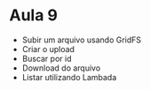 # Aula 9

* Subir um arquivo usando GridFS 
* Criar o upload
* Buscar por id
* Download do arquivo
* Listar utilizando  Lambada





